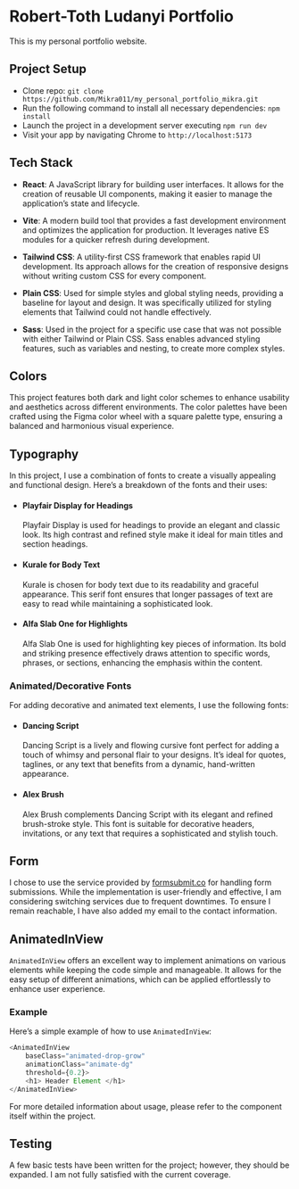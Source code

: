 # Robert-Toth Ludanyi Portfolio

This is my personal portfolio website.

## Project Setup

- Clone repo: `git clone https://github.com/Mikra011/my_personal_portfolio_mikra.git`
- Run the following command to install all necessary dependencies: `npm install`
- Launch the project in a development server executing `npm run dev`
- Visit your app by navigating Chrome to `http://localhost:5173`


## Tech Stack

- **React**: A JavaScript library for building user interfaces. It allows for the creation of reusable UI components, making it easier to manage the application’s state and lifecycle.

- **Vite**: A modern build tool that provides a fast development environment and optimizes the application for production. It leverages native ES modules for a quicker refresh during development.

- **Tailwind CSS**: A utility-first CSS framework that enables rapid UI development. Its approach allows for the creation of responsive designs without writing custom CSS for every component.

- **Plain CSS**: Used for simple styles and global styling needs, providing a baseline for layout and design. It was specifically utilized for styling elements that Tailwind could not handle effectively.

- **Sass**: Used in the project for a specific use case that was not possible with either Tailwind or Plain CSS. Sass enables advanced styling features, such as variables and nesting, to create more complex styles.


## Colors

This project features both dark and light color schemes to enhance usability and aesthetics across different environments. The color palettes have been crafted using the Figma color wheel with a square palette type, ensuring a balanced and harmonious visual experience.


## Typography

In this project, I use a combination of fonts to create a visually appealing and functional design. Here’s a breakdown of the fonts and their uses:

-   #### Playfair Display for Headings

    Playfair Display is used for headings to provide an elegant and classic look. Its high contrast and refined style make it ideal for main titles and section headings.

-   #### Kurale for Body Text

    Kurale is chosen for body text due to its readability and graceful appearance. This serif font ensures that longer passages of text are easy to read while maintaining a sophisticated look.

-   #### Alfa Slab One for Highlights

    Alfa Slab One is used for highlighting key pieces of information. Its bold and striking presence effectively draws attention to specific words, phrases, or sections, enhancing the emphasis within the content.

### Animated/Decorative Fonts
For adding decorative and animated text elements, I use the following fonts:

-   #### Dancing Script
    Dancing Script is a lively and flowing cursive font perfect for adding a touch of whimsy and personal flair to your designs. It’s ideal for quotes, taglines, or any text that benefits from a dynamic, hand-written appearance.

-   #### Alex Brush
    Alex Brush complements Dancing Script with its elegant and refined brush-stroke style. This font is suitable for decorative headers, invitations, or any text that requires a sophisticated and stylish touch.


## Form

I chose to use the service provided by [formsubmit.co](https://formsubmit.co) for handling form submissions. While the implementation is user-friendly and effective, I am considering switching services due to frequent downtimes. To ensure I remain reachable, I have also added my email to the contact information.


## AnimatedInView

`AnimatedInView` offers an excellent way to implement animations on various elements while keeping the code simple and manageable. It allows for the easy setup of different animations, which can be applied effortlessly to enhance user experience.

### Example

Here’s a simple example of how to use `AnimatedInView`:

```javascript
<AnimatedInView
    baseClass="animated-drop-grow" 
    animationClass="animate-dg"  
    threshold={0.2}>
    <h1> Header Element </h1>
</AnimatedInView>
```
For more detailed information about usage, please refer to the component itself within the project.


## Testing

A few basic tests have been written for the project; however, they should be expanded. I am not fully satisfied with the current coverage.
